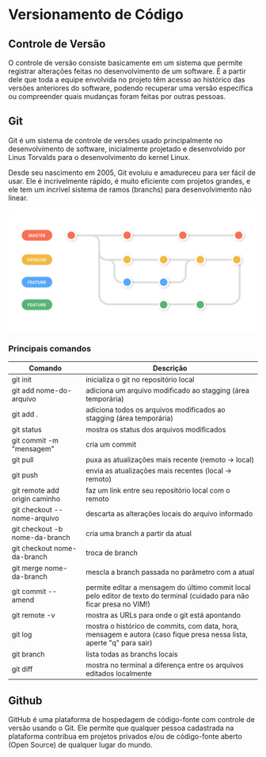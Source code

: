# Versionamento de Código


## Controle de Versão

O controle de versão consiste basicamente em um sistema que permite registrar alterações feitas no desenvolvimento de um software. É a partir dele que toda a equipe envolvida no projeto têm acesso ao histórico das versões anteriores do software, podendo recuperar uma versão específica ou compreender quais mudanças foram feitas por outras pessoas.

## Git

Git é um sistema de controle de versões usado principalmente no desenvolvimento de software, inicialmente projetado e desenvolvido por Linus Torvalds para o desenvolvimento do kernel Linux.

Desde seu nascimento em 2005, Git evoluiu e amadureceu para ser fácil de usar. Ele é incrivelmente rápido, é muito eficiente com projetos grandes, e ele tem um incrível sistema de ramos (branchs) para desenvolvimento não linear.

![exemplo branch](imagens/exemplo-branch.png)


### Principais comandos

Comando                         | Descrição
--------------------------------|-------------------------------------------------------
git init                        | inicializa o git no repositório local
git add nome-do-arquivo         | adiciona um arquivo modificado ao stagging (área temporária) 
git add .                       | adiciona todos os arquivos modificados ao stagging (área temporária) 
git status                      | mostra os status dos arquivos modificados
git commit -m "mensagem"        | cria um commit
git pull                        | puxa as atualizações mais recente (remoto -> local)
git push                        | envia as atualizações mais recentes (local -> remoto)
git remote add origin caminho   | faz um link entre seu repositório local com o remoto 
git checkout -- nome-arquivo    | descarta as alterações locais do arquivo informado
git checkout -b nome-da-branch  | cria uma branch a partir da atual
git checkout nome-da-branch     | troca de branch
git merge nome-da-branch        | mescla a branch passada no parâmetro com a atual
git commit --amend              | permite editar a mensagem do último commit local pelo editor de texto do terminal (cuidado para não ficar presa no VIM!)
git remote -v                   | mostra as URLs para onde o git está apontando
git log                         | mostra o histórico de commits, com data, hora, mensagem e autora (caso fique presa nessa lista, aperte "q" para sair)
git branch                      | lista todas as branchs locais
git diff                        | mostra no terminal a diferença entre os arquivos editados localmente


## Github

GitHub é uma plataforma de hospedagem de código-fonte com controle de versão usando o Git. Ele permite que qualquer pessoa cadastrada na plataforma contribua em projetos privados e/ou de código-fonte aberto (Open Source) de qualquer lugar do mundo.